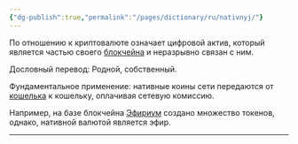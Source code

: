 ```yaml
---
{"dg-publish":true,"permalink":"/pages/dictionary/ru/nativnyj/"}
---
```



По отношению к криптовалюте означает цифровой актив, который является частью своего [блокчейна](https://hackmd.io/IzACXndyQ2mXFL98xANIZQ) и неразрывно связан с ним.

Дословный перевод: Родной, собственный.

Фундаментальное применение: нативные коины сети передаются от [кошелька](https://hackmd.io/JeJeh2O2QBqY86XgyvIMLw) к кошельку, оплачивая сетевую комиссию.

Например, на базе блокчейна [Эфириум](https://hackmd.io/YNn7WT6zRy6Uxarx3CW-wQ) создано множество токенов, однако, нативной валютой является эфир.

---
